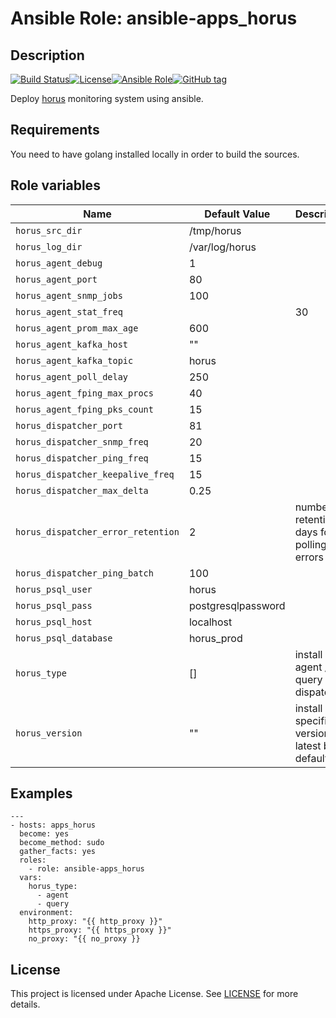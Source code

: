# Ansible Role: ansible-apps_horus


## Description

[![Build Status](https://travis-ci.com/lotusnoir/ansible-apps_horus.svg?branch=master)](https://travis-ci.com/lotusnoir/ansible-apps_horus)[![License](https://img.shields.io/badge/license-MIT%20License-brightgreen.svg)](https://opensource.org/licenses/MIT)[![Ansible Role](https://img.shields.io/badge/ansible%20role-apps__horus-blue)](https://galaxy.ansible.com/lotusnoir/ansible-apps_horus/)[![GitHub tag](https://img.shields.io/badge/version-latest-blue)](https://github.com/lotusnoir/ansible-apps_horus/tags)

Deploy [horus](https://github.com/kosctelecom/horus) monitoring system using ansible.

## Requirements

You need to have golang installed locally in order to build the sources.

## Role variables

| Name           | Default Value | Description                        |
| -------------- | ------------- | -----------------------------------|
| `horus_src_dir` | /tmp/horus |  |
| `horus_log_dir` | /var/log/horus |  |
| `horus_agent_debug` | 1 |  |
| `horus_agent_port` | 80 |  |
| `horus_agent_snmp_jobs` | 100 |  |
| `horus_agent_stat_freq` |  | 30 |
| `horus_agent_prom_max_age` | 600 |  |
| `horus_agent_kafka_host` | "" |  |
| `horus_agent_kafka_topic` | horus |  |
| `horus_agent_poll_delay` | 250 |  |
| `horus_agent_fping_max_procs` | 40 |  |
| `horus_agent_fping_pks_count` | 15 |  |
| `horus_dispatcher_port` | 81 |  |
| `horus_dispatcher_snmp_freq` | 20 |  |
| `horus_dispatcher_ping_freq` | 15 |  |
| `horus_dispatcher_keepalive_freq` | 15 |  |
| `horus_dispatcher_max_delta` | 0.25 |  |
| `horus_dispatcher_error_retention` | 2 | numbers of retention days for polling errors |
| `horus_dispatcher_ping_batch` | 100 |  |
| `horus_psql_user` | horus |  |
| `horus_psql_pass` | postgresqlpassword |  |
| `horus_psql_host` | localhost |  |
| `horus_psql_database` | horus_prod |  |
| `horus_type` | [] | install agent / query / dispatcher |
| `horus_version` | "" | install a specific version, latest by default |

## Examples

	---
	- hosts: apps_horus
	  become: yes
	  become_method: sudo
	  gather_facts: yes
	  roles:
	    - role: ansible-apps_horus
	  vars:
        horus_type:
          - agent
          - query
	  environment: 
	    http_proxy: "{{ http_proxy }}"
	    https_proxy: "{{ https_proxy }}"
	    no_proxy: "{{ no_proxy }}


## License

This project is licensed under Apache License. See [LICENSE](/LICENSE) for more details.
